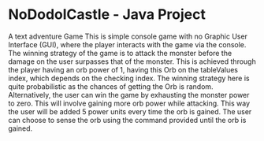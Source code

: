 # NoDodolCastle - Java Project
A text adventure Game
This is simple console game with no Graphic User Interface (GUI), where the player interacts with the game via the console. 
The winning strategy of the game is to attack the monster before the damage on the user surpasses that of the monster. 
This is achieved through the player having an orb power of 1, having this Orb on the tableValues index, which depends on the checking index. 
The winning strategy here is quite probabilistic as the chances of getting the Orb is random. 
Alternatively, the user can win the game by exhausting the monster power to zero. This will involve gaining more orb power while attacking. 
This way the user will be added 5 power units every time the orb is gained. The user can choose to sense the orb using the command provided until the orb is gained.

